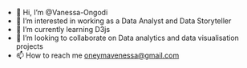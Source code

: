 - 👋 Hi, I’m @Vanessa-Ongodi
- 👀 I’m interested in working as a Data Analyst and Data Storyteller
- 🌱 I’m currently learning D3js
- 💞️ I’m looking to collaborate on Data analytics and data visualisation projects
- 📫 How to reach me oneymavenessa@gmail.com

<!---
Vanessa-Ongodi/Vanessa-Ongodi is a ✨ special ✨ repository because its `README.md` (this file) appears on your GitHub profile.
You can click the Preview link to take a look at your changes.
--->
